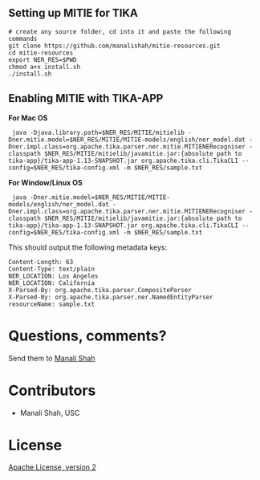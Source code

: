 ## Setting up MITIE for TIKA ##

```
# create any source folder, cd into it and paste the following commands
git clone https://github.com/manalishah/mitie-resources.git
cd mitie-resources
export NER_RES=$PWD
chmod a+x install.sh
./install.sh
```


## Enabling MITIE with TIKA-APP ##

**For Mac OS**
```
 java -Djava.library.path=$NER_RES/MITIE/mitielib -Dner.mitie.model=$NER_RES/MITIE/MITIE-models/english/ner_model.dat -Dner.impl.class=org.apache.tika.parser.ner.mitie.MITIENERecogniser -classpath $NER_RES/MITIE/mitielib/javamitie.jar:{absolute path to tika-app}/tika-app-1.13-SNAPSHOT.jar org.apache.tika.cli.TikaCLI --config=$NER_RES/tika-config.xml -m $NER_RES/sample.txt

```

**For Window/Linux OS**
```
 java -Dner.mitie.model=$NER_RES/MITIE/MITIE-models/english/ner_model.dat -Dner.impl.class=org.apache.tika.parser.ner.mitie.MITIENERecogniser -classpath $NER_RES/MITIE/mitielib/javamitie.jar:{absolute path to tika-app}/tika-app-1.13-SNAPSHOT.jar org.apache.tika.cli.TikaCLI --config=$NER_RES/tika-config.xml -m $NER_RES/sample.txt

```
This should output the following metadata keys:

```
Content-Length: 63
Content-Type: text/plain
NER_LOCATION: Los Angeles
NER_LOCATION: California
X-Parsed-By: org.apache.tika.parser.CompositeParser
X-Parsed-By: org.apache.tika.parser.ner.NamedEntityParser
resourceName: sample.txt
```


Questions, comments?
===================
Send them to [Manali Shah](manalids@usc.edu)

Contributors
============
* Manali Shah, USC

License
=======
[Apache License, version 2](http://www.apache.org/licenses/LICENSE-2.0)